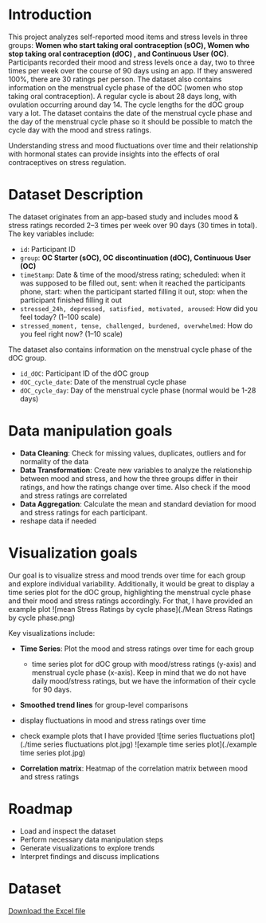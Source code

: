 # **Introduction**

This project analyzes self-reported mood items and stress levels in
three groups: **Women who start taking oral contraception (sOC), Women
who stop taking oral contraception (dOC) , and Continuous User (OC)**.
Participants recorded their mood and stress levels once a day, two to
three times per week over the course of 90 days using an app. If they
answered 100%, there are 30 ratings per person. The dataset also
contains information on the menstrual cycle phase of the dOC (women who
stop taking oral contraception). A regular cycle is about 28 days long,
with ovulation occurring around day 14. The cycle lengths for the dOC
group vary a lot. The dataset contains the date of the menstrual cycle
phase and the day of the menstrual cycle phase so it should be possible
to match the cycle day with the mood and stress ratings.

Understanding stress and mood fluctuations over time and their
relationship with hormonal states can provide insights into the effects
of oral contraceptives on stress regulation.

# **Dataset Description**

The dataset originates from an app-based study and includes mood &
stress ratings recorded 2–3 times per week over 90 days (30 times in
total). The key variables include:

-   `id`: Participant ID  
-   `group`: **OC Starter (sOC), OC discontinuation (dOC), Continuous
    User (OC)**  
-   `timeStamp`: Date & time of the mood/stress rating; scheduled: when
    it was supposed to be filled out, sent: when it reached the
    participants phone, start: when the participant started filling it
    out, stop: when the participant finished filling it out
-   `stressed_24h, depressed, satisfied, motivated, aroused`: How did
    you feel today? (1–100 scale)
-   `stressed_moment, tense, challenged, burdened, overwhelmed`: How do
    you feel right now? (1–10 scale)

The dataset also contains information on the menstrual cycle phase of
the dOC group. 
- `id_dOC`: Participant ID of the dOC group
- `dOC_cycle_date`: Date of the menstrual cycle phase
- `dOC_cycle_day`: Day of the menstrual cycle phase (normal would be 1-28 days)

# **Data manipulation goals**

-   **Data Cleaning**: Check for missing values, duplicates, outliers
    and for normality of the data
-   **Data Transformation**: Create new variables to analyze the
    relationship between mood and stress, and how the three groups
    differ in their ratings, and how the ratings change over time. Also
    check if the mood and stress ratings are correlated  
-   **Data Aggregation**: Calculate the mean and standard deviation for
    mood and stress ratings for each participant.
-   reshape data if needed

# **Visualization goals**

Our goal is to visualize stress and mood trends over time for each group
and explore individual variability. Additionally, it would be great to
display a time series plot for the dOC group, highlighting the menstrual
cycle phase and their mood and stress ratings accordingly. For that, I
have provided an example plot ![mean Stress Ratings by cycle phase](./Mean Stress Ratings by cycle phase.png) 

Key visualizations include:

-   **Time Series**: Plot the mood and stress ratings over time for each
    group
    -   time series plot for dOC group with mood/stress ratings (y-axis)
        and menstrual cycle phase (x-axis). Keep in mind that we do not
        have daily mood/stress ratings, but we have the information of
        their cycle for 90 days.
-   **Smoothed trend lines** for group-level comparisons
-   display fluctuations in mood and stress ratings over time
-   check example plots that I have provided 
![time series fluctuations plot](./time series fluctuations plot.jpg)
![example time series plot](./example time series plot.jpg)

-   **Correlation matrix**: Heatmap of the correlation matrix between
    mood and stress ratings

# **Roadmap**

-   Load and inspect the dataset
-   Perform necessary data manipulation steps
-   Generate visualizations to explore trends
-   Interpret findings and discuss implications

# **Dataset**

[Download the Excel file](./stress_ratings_anonymized.xlsx)

